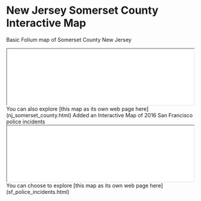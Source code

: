 # New Jersey Somerset County Interactive Map
Basic Folium map of Somerset County New Jersey
<iframe src='nj_somerset_county.html' width = '500' ></iframe>
You can also explore [this map as its own web page here](nj_somerset_county.html)
Added an Interactive Map of 2016 San Francisco police incidents
<iframe src='sf_police_incidents.html' width = '500' ></iframe>
You can choose to explore [this map as its own web page here](sf_police_incidents.html)
